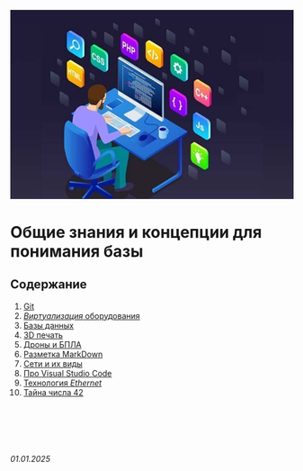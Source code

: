 ![general](../assets/general.jpg)

# **Общие знания и концепции для понимания базы**

## Содержание


1. [Git](./git.md)
2. [*Виртуализация* оборудования](./virtualization.md)
3. [Базы данных](./database.md)
4. [3D печать](./3DPrint.md)
5. [Дроны и БПЛА](./Drone.md)
6. [Разметка MarkDown](./Markdown.md)
7. [Сети и их виды](./Networks.md)
8. [Про Visual Studio Code](./VSCode.md)
9. [Технология *Ethernet*](./Ethernet.md)
10. [Тайна числа 42](./42.md)


<br><br>
<br><br>


###### 01.01.2025
